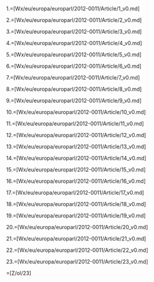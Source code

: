 1.=[Wx/eu/europa/europarl/2012-0011/Article/1_v0.md]

2.=[Wx/eu/europa/europarl/2012-0011/Article/2_v0.md]

3.=[Wx/eu/europa/europarl/2012-0011/Article/3_v0.md]

4.=[Wx/eu/europa/europarl/2012-0011/Article/4_v0.md]

5.=[Wx/eu/europa/europarl/2012-0011/Article/5_v0.md]

6.=[Wx/eu/europa/europarl/2012-0011/Article/6_v0.md]

7.=[Wx/eu/europa/europarl/2012-0011/Article/7_v0.md]

8.=[Wx/eu/europa/europarl/2012-0011/Article/8_v0.md]

9.=[Wx/eu/europa/europarl/2012-0011/Article/9_v0.md]

10.=[Wx/eu/europa/europarl/2012-0011/Article/10_v0.md]

11.=[Wx/eu/europa/europarl/2012-0011/Article/11_v0.md]

12.=[Wx/eu/europa/europarl/2012-0011/Article/12_v0.md]

13.=[Wx/eu/europa/europarl/2012-0011/Article/13_v0.md]

14.=[Wx/eu/europa/europarl/2012-0011/Article/14_v0.md]

15.=[Wx/eu/europa/europarl/2012-0011/Article/15_v0.md]

16.=[Wx/eu/europa/europarl/2012-0011/Article/16_v0.md]

17.=[Wx/eu/europa/europarl/2012-0011/Article/17_v0.md]

18.=[Wx/eu/europa/europarl/2012-0011/Article/18_v0.md]

19.=[Wx/eu/europa/europarl/2012-0011/Article/19_v0.md]

20.=[Wx/eu/europa/europarl/2012-0011/Article/20_v0.md]

21.=[Wx/eu/europa/europarl/2012-0011/Article/21_v0.md]

22.=[Wx/eu/europa/europarl/2012-0011/Article/22_v0.md]

23.=[Wx/eu/europa/europarl/2012-0011/Article/23_v0.md]

=[Z/ol/23]